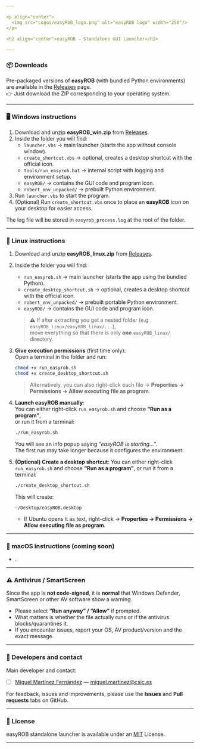 ```yaml
---

<p align="center">
  <img src="Logos/easyROB_logo.png" alt="easyROB logo" width="250"/>
</p>

<h2 align="center">easyROB — Standalone GUI Launcher</h2>

---
```


### 📦 Downloads

Pre-packaged versions of **easyROB** (with bundled Python environments) are available in the [Releases](../../releases) page.  
👉 Just download the ZIP corresponding to your operating system.

---

### 🖥️ Windows instructions
1. Download and unzip **easyROB_win.zip** from [Releases](../../releases).
2. Inside the folder you will find:
   - `launcher.vbs` → main launcher (starts the app without console window).  
   - `create_shortcut.vbs` → optional, creates a desktop shortcut with the official icon.  
   - `tools/run_easyrob.bat` → internal script with logging and environment setup.  
   - `easyROB/` → contains the GUI code and program icon.  
   - `robert_env_unpacked/` → prebuilt Python environment.
3. Run `launcher.vbs` to start the program.
4. (Optional) Run `create_shortcut.vbs` once to place an **easyROB** icon on your desktop for easier access.

The log file will be stored in `easyrob_process.log` at the root of the folder.

---

### 🐧 Linux instructions
1. Download and unzip **easyROB_linux.zip** from [Releases](../../releases).  
2. Inside the folder you will find:  
   - `run_easyrob.sh` → main launcher (starts the app using the bundled Python).  
   - `create_desktop_shortcut.sh` → optional, creates a desktop shortcut with the official icon.  
   - `robert_env_unpacked/` → prebuilt portable Python environment.  
   - `easyROB/` → contains the GUI code and program icon.
     
   > ⚠️ If after extracting you get a nested folder (e.g. `easyROB_linux/easyROB_linux/...`),  
   > move everything so that there is only **one** `easyROB_linux/` directory.

3. **Give execution permissions** (first time only):  
   Open a terminal in the folder and run:
   ```bash
   chmod +x run_easyrob.sh
   chmod +x create_desktop_shortcut.sh
   ```
   > Alternatively, you can also right-click each file → **Properties → Permissions → Allow executing file as program**.

4. **Launch easyROB manually**:  
   You can either right-click `run_easyrob.sh` and choose **“Run as a program”**,  
   or run it from a terminal:
   ```bash
   ./run_easyrob.sh
   ```
   You will see an info popup saying *“easyROB is starting…”*.  
   The first run may take longer because it configures the environment.

5. **(Optional) Create a desktop shortcut**:
   You can either right-click `run_easyrob.sh` and choose **“Run as a program”**,
   or run it from a terminal:
   ```bash
   ./create_desktop_shortcut.sh
   ```
   This will create:
   ```
   ~/Desktop/easyROB.desktop
   ```
   - If Ubuntu opens it as text, right-click → **Properties → Permissions → Allow executing file as program**.  
---

### 🍏 macOS instructions (coming soon)
- .

---

### ⚠️ Antivirus / SmartScreen
Since the app is **not code-signed**, it is **normal** that Windows Defender, SmartScreen or other AV software show a warning.  
- Please select **“Run anyway” / “Allow”** if prompted.  
- What matters is whether the file actually runs or if the antivirus blocks/quarantines it.  
- If you encounter issues, report your OS, AV product/version and the exact message.

---

### 📝 Developers and contact
Main developer and contact:  
- [ ] [Miguel Martínez Fernández](https://orcid.org/0009-0002-8538-7250) — [miguel.martinez@csic.es](mailto:miguel.martinez@csic.es)

For feedback, issues and improvements, please use the **Issues** and **Pull requests** tabs on GitHub.  

---

### 📜 License
easyROB standalone launcher is available under an [MIT](https://opensource.org/licenses/MIT) License.  

---
